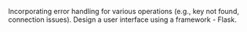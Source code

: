Incorporating error handling for various operations (e.g., key not found, connection issues).
Design a user interface using a framework - Flask.
